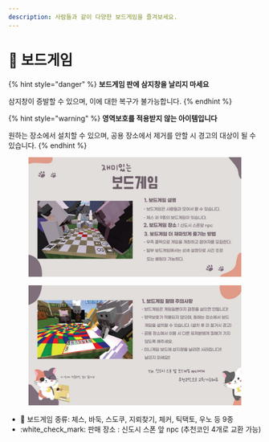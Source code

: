 ```yaml
---
description: 사람들과 같이 다양한 보드게임을 즐겨보세요.
---
```


# 🎲 보드게임

{% hint style="danger" %}
**보드게임 판에 삼지창을 날리지 마세요**

삼지창이 증발할 수 있으며, 이에 대한 복구가 불가능합니다.
{% endhint %}

{% hint style="warning" %}
**영역보호를 적용받지 않는 아이템입니다**

원하는 장소에서 설치할 수 있으며, 공용 장소에서 제거를 안할 시 경고의 대상이 될 수 있습니다.
{% endhint %}



<figure><img src="../../.gitbook/assets/3 (2).jpg" alt=""><figcaption></figcaption></figure>

<figure><img src="../../.gitbook/assets/4 (1).jpg" alt=""><figcaption></figcaption></figure>

* 🎲 보드게임 종류: 체스, 바둑, 스도쿠, 지뢰찾기, 체커, 틱택토, 우노 등 9종
* :white\_check\_mark: 판매 장소 : 신도시 스폰 앞 npc (추천코인 4개로 교환 가능)

